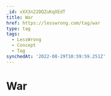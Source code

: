```yaml
---
_id: xXX3n22DQZuKqXEdT
title: War
href: https://lesswrong.com/tag/war
type: tag
tags:
  - LessWrong
  - Concept
  - Tag
synchedAt: '2022-08-29T10:59:59.251Z'
---
```

# War

